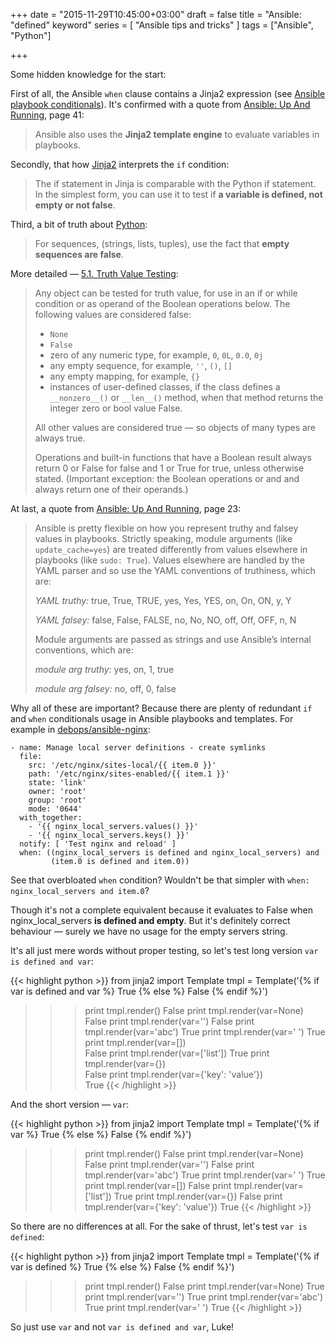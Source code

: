 +++
date = "2015-11-29T10:45:00+03:00"
draft = false
title = "Ansible: \"defined\" keyword"
series = [ "Ansible tips and tricks" ]
tags = ["Ansible", "Python"]

+++

Some hidden knowledge for the start:

First of all, the Ansible ```when``` clause contains a Jinja2 expression (see [Ansible playbook conditionals](http://docs.ansible.com/ansible/playbooks_conditionals.html)). It's confirmed with a quote from [Ansible: Up And Running](http://shop.oreilly.com/product/0636920035626.do), page 41:

> Ansible also uses the **Jinja2 template engine** to evaluate variables in playbooks.

Secondly, that how [Jinja2](http://jinja.pocoo.org/docs/dev/templates/) interprets the ```if``` condition:

> The if statement in Jinja is comparable with the Python if statement. In the simplest form, you can use it to test if **a variable is defined, not empty or not false**.

Third, a bit of truth about [Python](https://www.python.org/dev/peps/pep-0008/):
                  
> For sequences, (strings, lists, tuples), use the fact that **empty sequences are false**.

More detailed — [5.1. Truth Value Testing](https://docs.python.org/2/library/stdtypes.html):

> Any object can be tested for truth value, for use in an if or while condition or as operand of the Boolean operations below. The following values are considered false:
>
> * `None`
> * `False`
> * zero of any numeric type, for example, `0`, `0L`, `0.0`, `0j`
> * any empty sequence, for example, `''`, `()`, `[]`
> * any empty mapping, for example, `{}`
> * instances of user-defined classes, if the class defines a `__nonzero__()` or `__len__()` method, when that method returns the integer zero or bool value False.
>
> All other values are considered true — so objects of many types are always true.
>
> Operations and built-in functions that have a Boolean result always return 0 or False for false and 1 or True for true, unless otherwise stated. (Important exception: the Boolean operations or and and always return one of their operands.)

At last, a quote from [Ansible: Up And Running](http://shop.oreilly.com/product/0636920035626.do), page 23:

> Ansible is pretty flexible on how you represent truthy and falsey values in playbooks. Strictly speaking, module arguments (like ```update_cache=yes```) are treated differently from values elsewhere in playbooks (like ```sudo: True```). Values elsewhere are handled by the YAML parser and so use the YAML conventions of truthiness, which are:
>
> *YAML truthy:* true, True, TRUE, yes, Yes, YES, on, On, ON, y, Y
>
> *YAML falsey:* false, False, FALSE, no, No, NO, off, Off, OFF, n, N
>
> Module arguments are passed as strings and use Ansible’s internal conventions, which are:
>
> *module arg truthy:* yes, on, 1, true
>
> *module arg falsey:* no, off, 0, false

Why all of these are important? Because there are plenty of redundant ```if``` and ```when``` conditionals usage in Ansible playbooks and templates. For example in [debops/ansible-nginx](https://github.com/debops/ansible-nginx/blob/master/tasks/main.yml):

```
- name: Manage local server definitions - create symlinks
  file:
    src: '/etc/nginx/sites-local/{{ item.0 }}'
    path: '/etc/nginx/sites-enabled/{{ item.1 }}'
    state: 'link'
    owner: 'root'
    group: 'root'
    mode: '0644'
  with_together:
    - '{{ nginx_local_servers.values() }}'
    - '{{ nginx_local_servers.keys() }}'
  notify: [ 'Test nginx and reload' ]
  when: ((nginx_local_servers is defined and nginx_local_servers) and
         (item.0 is defined and item.0))
```

See that overbloated ```when``` condition? Wouldn't be that simpler with ```when: nginx_local_servers and item.0```?
 
Though it's not a complete equivalent because it evaluates to False when nginx_local_servers **is defined and empty**. But it's definitely correct behaviour — surely we have no usage for the empty servers string.
  
It's all just mere words without proper testing, so let's test long version ```var is defined and var```:

{{< highlight python >}}
from jinja2 import Template
tmpl = Template('{% if var is defined and var %} True {% else %} False {% endif %}')
>>> print tmpl.render()
 False 
>>> print tmpl.render(var=None)
 False 
>>> print tmpl.render(var='')
 False 
>>> print tmpl.render(var='abc')
 True 
>>> print tmpl.render(var=' ')
 True 
>>> print tmpl.render(var=[])                                                                                                                                                                                                                                           
 False 
>>> print tmpl.render(var=['list'])
 True 
>>> print tmpl.render(var={})                                                                                                                                                                                                                                           
 False 
>>> print tmpl.render(var={'key': 'value'})                                                                                                                                                                                                                             
 True 
{{< /highlight >}}

And the short version — ```var```:

{{< highlight python >}}
from jinja2 import Template
tmpl = Template('{% if var %} True {% else %} False {% endif %}')
>>> print tmpl.render()
 False 
>>> print tmpl.render(var=None)
 False 
>>> print tmpl.render(var='')
 False 
>>> print tmpl.render(var='abc')
 True 
>>> print tmpl.render(var=' ')
 True 
>>> print tmpl.render(var=[])
 False 
>>> print tmpl.render(var=['list'])
 True 
>>> print tmpl.render(var={})
 False 
>>> print tmpl.render(var={'key': 'value'})
 True 
{{< /highlight >}}

So there are no differences at all. For the sake of thrust, let's test ```var is defined```:

{{< highlight python >}}
from jinja2 import Template
tmpl = Template('{% if var is defined %} True {% else %} False {% endif %}')
>>> print tmpl.render()
 False 
>>> print tmpl.render(var=None)
 True 
>>> print tmpl.render(var='')
 True 
>>> print tmpl.render(var='abc')
 True 
>>> print tmpl.render(var=' ')
 True 
{{< /highlight >}}

So just use ```var``` and not ```var is defined and var```, Luke!
